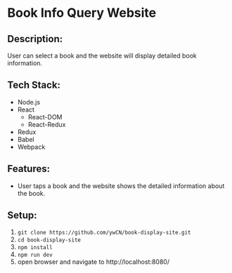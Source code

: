 # Book Info Query Website

## Description:
User can select a book and the website will display detailed book information.

## Tech Stack:
- Node.js
- React
  - React-DOM
  - React-Redux
- Redux
- Babel
- Webpack

## Features:
- User taps a book and the website shows the detailed information about the book.

## Setup:
1. `git clone https://github.com/ywCN/book-display-site.git`
2. `cd book-display-site`
3. `npm install`
4. `npm run dev`
5. open browser and navigate to http://localhost:8080/